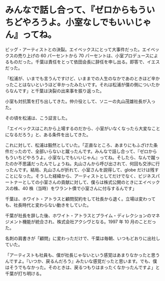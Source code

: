 # みんなで話し合って、『ゼロからもういちどやろうよ。小室なしでもいいじゃん』ってね。

ビッグ・アーティストとの決裂。エイベックスにとって大事件だった。エイベックスの売り上げの 60 パーセントから 70 パーセントは、小室プロデュースによるものだった。千葉は責任をとって依田会長に辞任を申し出る。即答で、イエスだった。

「松浦が、いまでも言うんですけど、いままでの人生のなかであのときほど辛かったことはないというほど辛かったみたいです。それは松浦が僕の側についたからなんです」と千葉は決裂の出来事を振り返った。

小室も対抗策を打ち出してきた。仲介役として、ソニーの丸山茂雄社長が入った。

その頃を松浦は、こう証言した。

「エイベックスはこれから上場するのだから、小室がいなくなったら大変なことになるだろう」と、ある条件を出してきた。

これに対して、松浦は毅然としていた。「正直なところ、あまりにもふざけた条件だったので、全部いらないと蹴ったんです。みんなで話し合って、『ゼロからもういちどやろうよ。小室なしでもいいじゃん』ってね。そしたら、なんで蹴ったのか不思議だったんでしょうね。丸山さんから呼び出されて、何回も交渉に行ったんです。結局、丸山さんが折れて、小室さんを説得して、globe だけは残すことになった。そうした経緯から、アーティストとしてだけでなく、ビジネスパートナーとしての小室さんの貢献に対して、僕らは株式公開のときにエイベックスの株、40 株（当時）をワラント債で小室さんに付与するんです」

千葉は、ホワイト・アトラスと顧問契約をして社長から退く。立場は変わっても、社長時代と変わらない動きをしていた。

千葉が社長を辞した後、ホワイト・アトラスとプライム・ディレクションのマネジメント機能が統合され、株式会社アクシヴとなる。1997 年 10 月のことだった。

名刺の肩書きが「顧問」に変わっただけで、千葉は毎朝、いつもどおりに出社していた。

「アーティストも社員も、僕が社長じゃないという感覚はあまりなかったと思うんですよ。『いつか、戻るんだろう』みたいな感覚だったと思います。でも、僕はそうでもなかった。そのときは、戻るつもりはまったくなかったんですよ」と千葉が打ち明ける。
